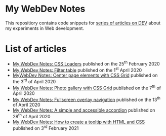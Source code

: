 # My WebDev Notes
This repositiory contains code snippets for [series of articles on DEV](https://dev.to/ziizium/my-webdev-notes-5305) about my experiments in Web development.

# List of articles
* [My WebDev Notes: CSS Loaders](https://dev.to/ziizium/my-webdev-notes-css-loaders-398m) published on the 25<sup>th</sup> February 2020
* [My WebDev Notes: Filter table](https://dev.to/ziizium/my-webdev-notes-filter-table-4f5f) published on the 1<sup>st</sup> April 2020
* [MyWebDev Notes: Center page elements with CSS Grid](https://dev.to/ziizium/my-webdev-notes-center-page-elements-with-css-grid-3gke) published on the 3<sup>rd</sup> of April 2020
* [My WebDev Notes: Photo gallery with CSS Grid](https://dev.to/ziizium/my-webdev-notes-photo-gallery-with-css-grid-a7k) published on the 7<sup>th</sup> of April 2020
* [My WebDev Notes: Fullscreen overlay navigation](https://dev.to/ziizium/my-webdev-notes-fullscreen-overlay-navigation-7gk) published on the 13<sup>th</sup> of April 2020
* [My WebDev Notes: A simple and accessible accordion](https://dev.to/ziizium/my-webdev-notes-a-simple-and-accessible-accordion-4076) published on 28<sup>th</sup> of April 2020
* [My WebDev Notes: How to create a tooltip with HTML and CSS](https://dev.to/ziizium/my-webdev-notes-how-to-create-a-tooltip-with-html-and-css-d37) published on 3<sup>rd</sup> February 2021
